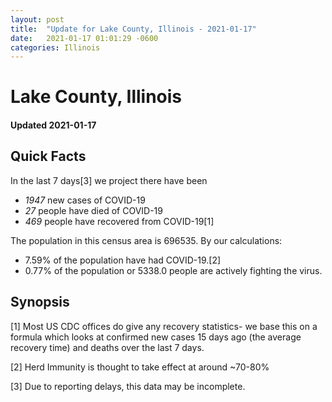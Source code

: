 ```yaml
---
layout: post
title:  "Update for Lake County, Illinois - 2021-01-17"
date:   2021-01-17 01:01:29 -0600
categories: Illinois
---
```


# Lake County, Illinois
#### Updated 2021-01-17

## Quick Facts

In the last 7 days[3] we project there have been
- *1947* new cases of COVID-19
- *27* people have died of COVID-19
- *469* people have recovered from COVID-19[1]

The population in this census area is 696535. By our calculations:
- 7.59% of the population have had COVID-19.[2]
- 0.77% of the population or 5338.0 people are actively fighting the virus.

## Synopsis




[1] Most US CDC offices do give any recovery statistics- we base this on a formula which looks at confirmed new cases
15 days ago (the average recovery time) and deaths over the last 7 days.

[2] Herd Immunity is thought to take effect at around ~70-80%

[3] Due to reporting delays, this data may be incomplete.
 
    